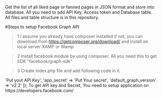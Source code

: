 Get the list of all liked page or fanned pages in JSON format and store into database. All you need to add API Key, Access token and Database table. All files and table structure is in this repository.

#Steps to setup Facebook Graph API

> 1 I assume you already have composer installed if not, you can download from https://getcomposer.org/download/ and install on local server XAMP or Wamp

> 2 Install facebook module by using composer. All you need this to get SDK "facebook/graph-sdk"

> 3 Create index.php file and add following code in it. 

<?php
require_once('config.php'); // database configrations. 
require_once __DIR__ . '/vendor/autoload.php'; // change path as needed

 
  $fb = new Facebook\Facebook([
  'app_id' => 'Put yout API Key', 
  'app_secret' => 'Put Your secret',
  'default_graph_version' =>  'v2.2'
 
  ]);
  
  To get API key and Secret, You need to setup application on https://developers.facebook.com/
  
  
